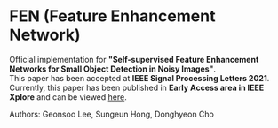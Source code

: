 # FEN (Feature Enhancement Network)
Official implementation for **"Self-supervised Feature Enhancement Networks for Small Object Detection in Noisy Images"**.  
This paper has been accepted at **IEEE Signal Processing Letters 2021**.  
Currently, this paper has been published in **Early Access area in IEEE Xplore** and can be viewed [here](https://ieeexplore.ieee.org/document/9432743). 
  
Authors: Geonsoo Lee, Sungeun Hong, Donghyeon Cho
